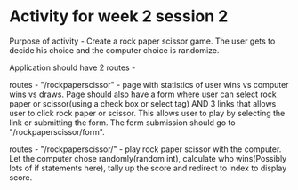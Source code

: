 # Activity for week 2 session 2
Purpose of activity - Create a rock paper scissor game. The user gets to decide his choice and the computer choice is randomize. 

Application should have 2 routes - 

routes - "/rockpaperscissor" - page with statistics of user wins vs computer wins vs draws. Page should also have a form where user can select rock paper or scissor(using a check box or select tag) AND 3 links that allows user to click rock paper or scissor. This allows user to play by selecting the link or submitting the form. The form submission should go to "/rockpaperscissor/form". 

routes - "/rockpaperscissor/<choice>" - play rock paper scissor with the computer. Let the computer chose randomly(random int), calculate who wins(Possibly lots of if statements here), tally up the score and redirect to index to display score. 

